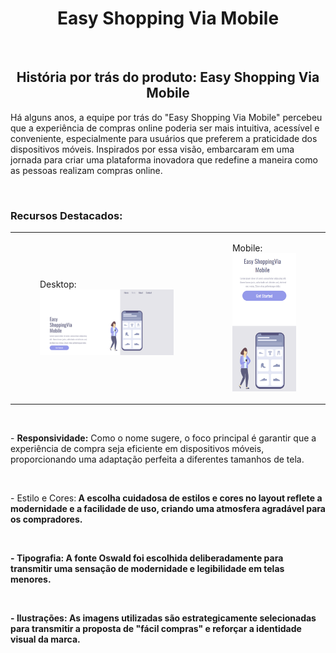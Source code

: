 <h1 align="center">Easy Shopping Via Mobile</h1>
<br>
<h2 align="center">História por trás do produto: Easy Shopping Via Mobile</h2>
<p>Há alguns anos, a equipe por trás do "Easy Shopping Via Mobile" percebeu que a experiência de compras online poderia ser mais intuitiva, acessível e conveniente, especialmente para usuários que preferem a praticidade dos dispositivos móveis. Inspirados por essa visão, embarcaram em uma jornada para criar uma plataforma inovadora que redefine a maneira como as pessoas realizam compras online.</p>
<br>
<h3>Recursos Destacados:</h3>

<table align="center">
  <tr>
    <td>
      <figure>
        <figcaption>Desktop:</figcaption>
        <img src="https://github.com/LucasSouza0101/Easy-Shopping-Layout-Responsivo---HTML---CSS/blob/main/Desktop.png?raw=true" alt="desktop-image" style="width: 100%;">
      </figure>
    </td>
    <td>
     <figure>
       <figcaption>Mobile:</figcaption>
       <img src="https://github.com/LucasSouza0101/Easy-Shopping-Layout-Responsivo---HTML---CSS/blob/main/Mobile.png?raw=true" alt="mobile-image" style="width: 100%;">
     </figure> 
    </td>
  </tr>
</table>
<br>
<p> - <b>Responsividade:</b> Como o nome sugere, o foco principal é garantir que a experiência de compra seja eficiente em dispositivos móveis, proporcionando uma adaptação perfeita a diferentes tamanhos de tela.</p>
<br>
<p> - </b>Estilo e Cores:<b> A escolha cuidadosa de estilos e cores no layout reflete a modernidade e a facilidade de uso, criando uma atmosfera agradável para os compradores.</p>
<br>
<p> - <b>Tipografia:</b> A fonte Oswald foi escolhida deliberadamente para transmitir uma sensação de modernidade e legibilidade em telas menores.</p>
<br>
<p> - <b>Ilustrações:</b> As imagens utilizadas são estrategicamente selecionadas para transmitir a proposta de "fácil compras" e reforçar a identidade visual da marca.</p>













